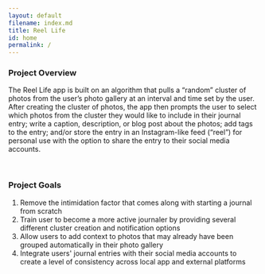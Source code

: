 ```yaml
---
layout: default
filename: index.md
title: Reel Life
id: home
permalink: /
---
```


### Project Overview
The Reel Life app is built on an algorithm that pulls a “random” cluster of photos from the user’s photo gallery at an interval and time set by the user. After creating the cluster of photos, the app then prompts the user to select which photos from the cluster they would like to include in their journal entry; write a caption, description, or blog post about the photos; add tags to the entry; and/or store the entry in an Instagram-like feed (“reel”) for personal use with the option to share the entry to their social media accounts. 

<br/>

### Project Goals
1. Remove the intimidation factor that comes along with starting a journal from scratch   
2. Train user to become a more active journaler by providing several different cluster creation and notification options  
3. Allow users to add context to photos that may already have been grouped automatically in their photo gallery  
4. Integrate users' journal entries with their social media accounts to create a level of consistency across local app and external platforms  


